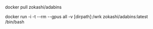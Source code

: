 docker pull zokashi/adabins

docker run -i -t --rm --gpus all -v [dirpath]:/wrk zokashi/adabins:latest /bin/bash
